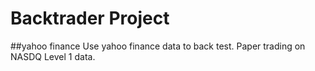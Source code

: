 # Backtrader Project
##yahoo finance 
Use yahoo finance data to back test. Paper trading on NASDQ Level 1 data.
